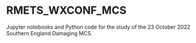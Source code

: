 # RMETS_WXCONF_MCS
Jupyter notebooks and Python code for the study of the 23 October 2022 Southern England Damaging MCS

